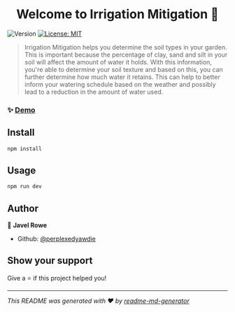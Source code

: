 <h1 align="center">Welcome to Irrigation Mitigation 👋</h1>
<p>
  <img alt="Version" src="https://img.shields.io/badge/version-1.0.0-blue.svg?cacheSeconds=2592000" />
  <a href="#" target="_blank">
    <img alt="License: MIT" src="https://img.shields.io/badge/License-MIT-yellow.svg" />
  </a>
</p>

> Irrigation Mitigation helps you determine the soil types in your garden. This is important because the percentage of clay, sand and silt in your soil will affect the amount of water it holds. With this information, you're able to determine your soil texture and based on this, you can further determine how much water it retains. This can help to better inform your watering schedule based on the weather and possibly lead to a reduction in the amount of water used.


### ✨ [Demo](https://irrigation-mitigation.vercel.app)

## Install

```sh
npm install
```

## Usage

```sh
npm run dev
```

## Author

👤 **Javel Rowe**

* Github: [@perplexedyawdie](https://github.com/perplexedyawdie)

## Show your support

Give a ⭐️ if this project helped you!

***
_This README was generated with ❤️ by [readme-md-generator](https://github.com/kefranabg/readme-md-generator)_

